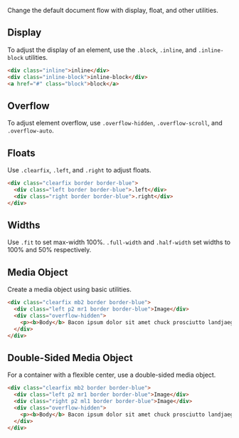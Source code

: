 Change the default document flow with display, float, and other utilities.

## Display

To adjust the display of an element, use the `.block`, `.inline`, and `.inline-block` utilities.

```html
<div class="inline">inline</div>
<div class="inline-block">inline-block</div>
<a href="#" class="block">block</a>
```

## Overflow

To adjust element overflow, use `.overflow-hidden`, `.overflow-scroll`, and `.overflow-auto`. 

## Floats

Use `.clearfix`, `.left`, and `.right` to adjust floats.

```html
<div class="clearfix border border-blue">
  <div class="left border border-blue">.left</div>
  <div class="right border border-blue">.right</div>
</div>
```

## Widths

Use `.fit` to set max-width 100%. `.full-width` and `.half-width` set widths to 100% and 50% respectively.

## Media Object
Create a media object using basic utilities.

```html
<div class="clearfix mb2 border border-blue">
  <div class="left p2 mr1 border border-blue">Image</div>
  <div class="overflow-hidden">
    <p><b>Body</b> Bacon ipsum dolor sit amet chuck prosciutto landjaeger ham hock filet mignon shoulder hamburger pig venison.</p>
  </div>
</div>
```

## Double-Sided Media Object
For a container with a flexible center, use a double-sided media object.

```html
<div class="clearfix mb2 border border-blue">
  <div class="left p2 mr1 border border-blue">Image</div>
  <div class="right p2 ml1 border border-blue">Image</div>
  <div class="overflow-hidden">
    <p><b>Body</b> Bacon ipsum dolor sit amet chuck prosciutto landjaeger ham hock filet mignon shoulder hamburger pig venison.</p>
  </div>
</div>
```


